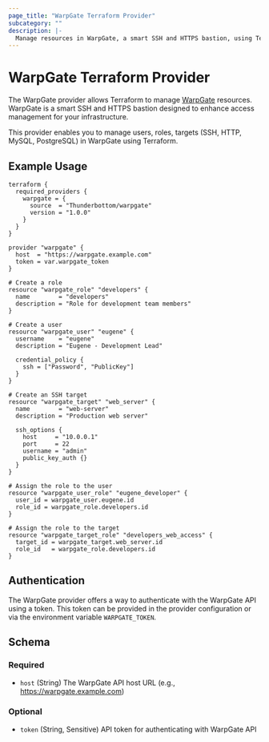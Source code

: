 ```yaml
---
page_title: "WarpGate Terraform Provider"
subcategory: ""
description: |-
  Manage resources in WarpGate, a smart SSH and HTTPS bastion, using Terraform.
---
```


# WarpGate Terraform Provider

The WarpGate provider allows Terraform to manage [WarpGate](https://github.com/Thunderbottom/warpgate) resources. WarpGate is a smart SSH and HTTPS bastion designed to enhance access management for your infrastructure.

This provider enables you to manage users, roles, targets (SSH, HTTP, MySQL, PostgreSQL) in WarpGate using Terraform.

## Example Usage

```hcl
terraform {
  required_providers {
    warpgate = {
      source  = "Thunderbottom/warpgate"
      version = "1.0.0"
    }
  }
}

provider "warpgate" {
  host  = "https://warpgate.example.com"
  token = var.warpgate_token
}

# Create a role
resource "warpgate_role" "developers" {
  name        = "developers"
  description = "Role for development team members"
}

# Create a user
resource "warpgate_user" "eugene" {
  username    = "eugene"
  description = "Eugene - Development Lead"
  
  credential_policy {
    ssh = ["Password", "PublicKey"]
  }
}

# Create an SSH target
resource "warpgate_target" "web_server" {
  name        = "web-server"
  description = "Production web server"
  
  ssh_options {
    host     = "10.0.0.1"
    port     = 22
    username = "admin"
    public_key_auth {}
  }
}

# Assign the role to the user
resource "warpgate_user_role" "eugene_developer" {
  user_id = warpgate_user.eugene.id
  role_id = warpgate_role.developers.id
}

# Assign the role to the target
resource "warpgate_target_role" "developers_web_access" {
  target_id = warpgate_target.web_server.id
  role_id   = warpgate_role.developers.id
}
```

## Authentication

The WarpGate provider offers a way to authenticate with the WarpGate API using a token. This token can be provided in the provider configuration or via the environment variable `WARPGATE_TOKEN`.

<!-- schema generated by tfplugindocs -->
## Schema

### Required

- `host` (String) The WarpGate API host URL (e.g., https://warpgate.example.com)

### Optional

- `token` (String, Sensitive) API token for authenticating with WarpGate API
